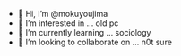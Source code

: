 - 👋 Hi, I’m @mokuyoujima
- 👀 I’m interested in ... old pc 
- 🌱 I’m currently learning ... sociology 
- 💞️ I’m looking to collaborate on ... n0t sure

<!---
mokuyoujima/mokuyoujima is a ✨ special ✨ repository because its `README.md` (this file) appears on your GitHub profile.
You can click the Preview link to take a look at your changes.
--->
